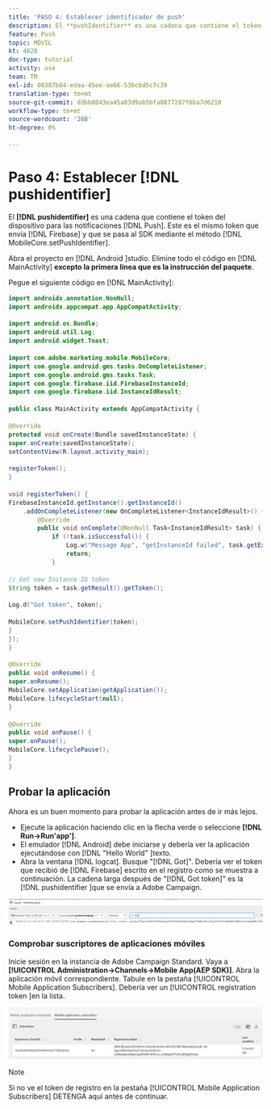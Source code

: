 ```yaml
---
title: 'PASO 4: Establecer identificador de push'
description: El **pushIdentifier** es una cadena que contiene el token del dispositivo para las notificaciones push. Este es el mismo token que envía Firebase y que se pasa al SDK mediante el método MobileCore.setPushIdentifier .
feature: Push
topic: MÓVIL
kt: 4828
doc-type: tutorial
activity: use
team: TM
exl-id: 08387b84-edaa-45ee-ae66-53bcbd5c7c39
translation-type: tm+mt
source-git-commit: ddbb0843ea45a83d9ab5bfa0877287f6ba7d6210
workflow-type: tm+mt
source-wordcount: '208'
ht-degree: 0%

---
```


# Paso 4: Establecer [!DNL pushidentifier]

El **[!DNL pushidentifier]** es una cadena que contiene el token del dispositivo para las notificaciones [!DNL Push]. Este es el mismo token que envía [!DNL Firebase] y que se pasa al SDK mediante el método [!DNL MobileCore.setPushIdentifier].

Abra el proyecto en [!DNL Android ]studio. Elimine todo el código en [!DNL MainActivity] **excepto la primera línea que es la instrucción del paquete**.

Pegue el siguiente código en [!DNL MainActivity]:

<!--
Removed `{.line-numbers}` below
-->

```java
import androidx.annotation.NonNull;
import androidx.appcompat.app.AppCompatActivity;

import android.os.Bundle;
import android.util.Log;
import android.widget.Toast;

import com.adobe.marketing.mobile.MobileCore;
import com.google.android.gms.tasks.OnCompleteListener;
import com.google.android.gms.tasks.Task;
import com.google.firebase.iid.FirebaseInstanceId;
import com.google.firebase.iid.InstanceIdResult;

public class MainActivity extends AppCompatActivity {

@Override
protected void onCreate(Bundle savedInstanceState) {
super.onCreate(savedInstanceState);
setContentView(R.layout.activity_main);

registerToken();
}

void registerToken() {
FirebaseInstanceId.getInstance().getInstanceId()
    .addOnCompleteListener(new OnCompleteListener<InstanceIdResult>() {
        @Override
        public void onComplete(@NonNull Task<InstanceIdResult> task) {
            if (!task.isSuccessful()) {
                Log.w("Message App", "getInstanceId failed", task.getException());
                return;
            }

// Get new Instance ID token
String token = task.getResult().getToken();

Log.d("Got token", token);

MobileCore.setPushIdentifier(token);
}
});
}

@Override
public void onResume() {
super.onResume();
MobileCore.setApplication(getApplication());
MobileCore.lifecycleStart(null);
}

@Override
public void onPause() {
super.onPause();
MobileCore.lifecyclePause();
}
}
```

## Probar la aplicación

Ahora es un buen momento para probar la aplicación antes de ir más lejos.

* Ejecute la aplicación haciendo clic en la flecha verde o seleccione **[!DNL Run->Run'app']**.
* El emulador [!DNL Android] debe iniciarse y debería ver la aplicación ejecutándose con [!DNL "Hello World" ]texto.
* Abra la ventana [!DNL logcat]. Busque &quot;[!DNL Got]&quot;. Debería ver el token que recibió de [!DNL Firebase] escrito en el registro como se muestra a continuación. La cadena larga después de &quot;[!DNL Got token]&quot; es la [!DNL pushidentifier ]que se envía a Adobe Campaign.

![logcat-token](assets/logcat-got-token.PNG)

### Comprobar suscriptores de aplicaciones móviles

Inicie sesión en la instancia de Adobe Campaign Standard.
Vaya a **[!UICONTROL Administration->Channels->Mobile App(AEP SDK)]**. Abra la aplicación móvil correspondiente. Tabule en la pestaña [!UICONTROL Mobile Application Subscribers]. Debería ver un [!UICONTROL registration token ]en la lista.

![mobile-application-subscribers](assets/mobile-application-subscribers.PNG)

>[!NOTE]
>
>Si no ve el token de registro en la pestaña [!UICONTROL Mobile Application Subscribers] DETENGA aquí antes de continuar.
